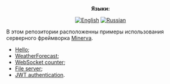 <div align="center">

**Языки:**
  
[![English](https://img.shields.io/badge/Language-English-blue?style=?style=flat-square)](README.md)
[![Russian](https://img.shields.io/badge/Language-Russian-blue?style=?style=flat-square)](README.ru.md)

</div>

В этом репозитории расположенны примеры использования серверного фреймворка [Minerva](https://github.com/GlebBatykov/minerva).

- [Hello](https://github.com/GlebBatykov/minerva_examples/tree/main/examples/hello);
- [WeatherForecast](https://github.com/GlebBatykov/minerva_examples/tree/main/examples/weather_forecast);
- [WebSocket counter](https://github.com/GlebBatykov/minerva_examples/tree/main/examples/websocket_counter);
- [File server](https://github.com/GlebBatykov/minerva_examples/tree/main/examples/file_server);
- [JWT authentication](https://github.com/GlebBatykov/minerva_examples/tree/main/examples/jwt_authentication).
